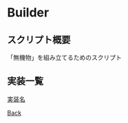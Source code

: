 # Builder

## スクリプト概要

「無機物」を組み立てるためのスクリプト

## 実装一覧

[実装名](./__Todo/README.md)

[Back](../README.md)  
